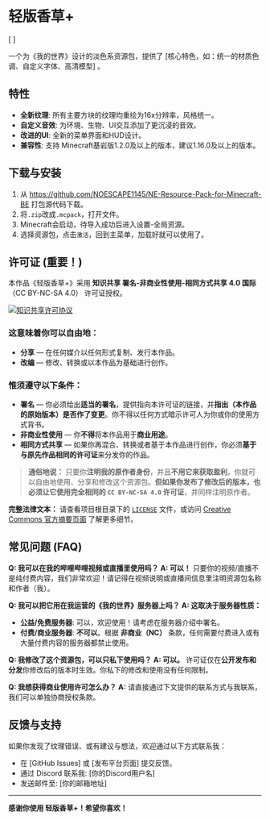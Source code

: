 # 轻版香草+

[ ]

一个为《我的世界》设计的淡色系资源包，提供了 [核心特色，如：统一的材质色调、自定义字体、高清模型] 。

## 特性

*   **全新纹理**: 所有主要方块的纹理均重绘为16x分辨率，风格统一。
*   **自定义音效**: 为环境、生物、UI交互添加了更沉浸的音效。
*   **改进的UI**: 全新的菜单界面和HUD设计。
*   **兼容性**: 支持 Minecraft基岩版1.2.0及以上的版本，建议1.16.0及以上的版本。

## 下载与安装

1.  从 https://github.com/NOESCAPE1145/NE-Resource-Pack-for-Minecraft-BE 打包源代码下载。
2.  将`.zip`改成`.mcpack`，打开文件。
3.  Minecraft会启动，待导入成功后进入设置-全局资源。
4.  选择资源包，点击`激活`，回到主菜单，加载好就可以使用了。

## 许可证 (重要！)

本作品《轻版香草+》采用 **知识共享 署名-非商业性使用-相同方式共享 4.0 国际**（CC BY-NC-SA 4.0） 许可证授权。

<a rel="license" href="http://creativecommons.org/licenses/by-nc-sa/4.0/"><img alt="知识共享许可协议" style="border-width:0" src="https://i.creativecommons.org/l/by-nc-sa/4.0/88x31.png" /></a>

### 这意味着你可以自由地：

*   **分享** — 在任何媒介以任何形式复制、发行本作品。
*   **改编** — 修改、转换或以本作品为基础进行创作。

### 惟须遵守以下条件：

*   **署名** — 你必须给出**适当的署名**，提供指向本许可证的链接，并**指出（本作品的原始版本）是否作了变更**。你不得以任何方式暗示许可人为你或你的使用方式背书。
*   **非商业性使用** — 你**不得**将本作品用于**商业用途**。
*   **相同方式共享** — 如果你再混合、转换或者基于本作品进行创作，你必须**基于与原先作品相同的许可证**来分发你的作品。

> **通俗地说：**
> 只要你**注明我的原作者身份**，并且**不用它来获取盈利**，你就可以自由地使用、分享和修改这个资源包。**但如果你发布了修改后的版本，也必须让它使用完全相同的 `CC BY-NC-SA 4.0` 许可证**，并同样注明原作者。

**完整法律文本：**
请查看项目根目录下的 [`LICENSE`](LICENSE) 文件，或访问 [Creative Commons 官方摘要页面](https://creativecommons.org/licenses/by-nc-sa/4.0/deed.zh) 了解更多细节。

## 常见问题 (FAQ)

**Q: 我可以在我的哔哩哔哩视频或直播里使用吗？**
**A: 可以！** 只要你的视频/直播不是纯付费内容，我们非常欢迎！请记得在视频说明或直播间信息里注明资源包名称和作者（我）。

**Q: 我可以把它用在我运营的《我的世界》服务器上吗？**
**A: 这取决于服务器性质：**
*   **公益/免费服务器**: 可以，欢迎使用！请考虑在服务器介绍中署名。
*   **付费/商业服务器**: **不可以**。根据 **非商业（NC）** 条款，任何需要付费进入或有大量付费内容的服务器都禁止使用。

**Q: 我修改了这个资源包，可以只私下使用吗？**
**A: 可以。** 许可证仅在**公开发布和分发**你修改后的版本时生效。你私下的修改和使用没有任何限制。

**Q: 我想获得商业使用许可怎么办？**
**A:** 请直接通过下文提供的联系方式与我联系，我们可以单独协商授权条款。

## 反馈与支持

如果你发现了纹理错误、或有建议与想法，欢迎通过以下方式联系我：
*   在 [GitHub Issues] 或 [发布平台页面] 提交反馈。
*   通过 Discord 联系我: [你的Discord用户名]
*   发送邮件至: [你的邮箱地址]

---

**感谢你使用 轻版香草+！希望你喜欢！**

